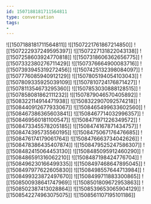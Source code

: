 ```yaml
---
id: 1507188181711564811
type: conversation
tags:
- 
---
```

![[1507188181711564811]]
![[1507221761867214850]]
![[1507222937249595397]]
![[1507227131822043138]]
![[1507258603924770818]]
![[1507318606362656775]]
![[1507332380276711429]]
![[1507376664900083716]]
![[1507393945319272456]]
![[1507425132398084097]]
![[1507776085940912129]]
![[1507805194054103043]]
![[1507809335925039109]]
![[1507810724176871427]]
![[1507811354673295360]]
![[1507853030888128515]]
![[1507858081862111232]]
![[1507879046570405892]]
![[1508322114914471938]]
![[1508322907092574218]]
![[1508440912677933067]]
![[1508465499633602560]]
![[1508467386365603841]]
![[1508467714032996357]]
![[1508469560181100547]]
![[1508471971226349572]]
![[1508473345578205185]]
![[1508474167871434757]]
![[1508474395735560195]]
![[1508475067176476685]]
![[1508476174179061764]]
![[1508476663734042626]]
![[1508478386435407874]]
![[1508479525247586307]]
![[1508482415064453130]]
![[1508485095912460290]]
![[1508486591316062210]]
![[1508487198424776704]]
![[1508496230166499335]]
![[1508497468647895045]]
![[1508497977622605830]]
![[1508498557644713984]]
![[1508499323872497670]]
![[1508499711883300865]]
![[1508500938641747969]]
![[1508501809672953863]]
![[1508502387413028864]]
![[1508539653065904129]]
![[1508542274963075075]]
![[1508561107195101186]]


